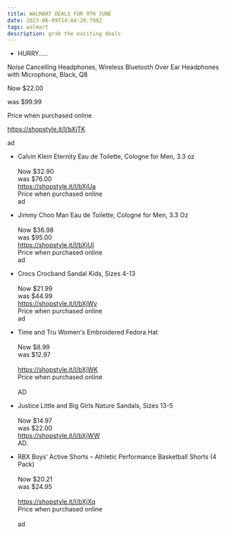```yaml
---
title: WALMART DEALS FOR 9TH JUNE
date: 2023-06-09T14:04:20.798Z
tags: walmart
description: grab the exciting deals
---
```

* H﻿URRY..... 

Noise Cancelling Headphones, Wireless Bluetooth Over Ear Headphones with Microphone, Black, Q8

Now $22.00

was $99.99

Price when purchased online

https://shopstyle.it/l/bXjTK 

a﻿d 

* <!--StartFragment-->

  Calvin Klein Eternity Eau de Toilette, Cologne for Men, 3.3 oz\
  \
  Now $32.90\
  was $76.00\
  <https://shopstyle.it/l/bXjUa>\
  Price when purchased online\
  ad
* <!--StartFragment-->

  Jimmy Choo Man Eau de Toilette, Cologne for Men, 3.3 Oz\
  \
  Now $36.98\
  was $95.00\
  <https://shopstyle.it/l/bXjUI>\
  Price when purchased online\
  ad
* <!--StartFragment-->

  Crocs Crocband Sandal Kids, Sizes 4-13\
  \
  Now $21.99\
  was $44.99\
  <https://shopstyle.it/l/bXjWy>\
  Price when purchased online\
  ad
* <!--StartFragment-->

  Time and Tru Women's Embroidered Fedora Hat\
  \
  Now $8.99\
  was $12.97\
  \
  <https://shopstyle.it/l/bXjWK>\
  Price when purchased online\
  \
  AD
* <!--StartFragment-->

  Justice Little and Big Girls Nature Sandals, Sizes 13-5\
  \
  Now $14.97\
  was $22.00\
  <https://shopstyle.it/l/bXjWW>\
  AD.
* <!--StartFragment-->

  RBX Boys’ Active Shorts – Athletic Performance Basketball Shorts (4 Pack)\
  \
  Now $20.21\
  was $24.95\
  \
  <https://shopstyle.it/l/bXjXq>\
  Price when purchased online\
  \
  ad